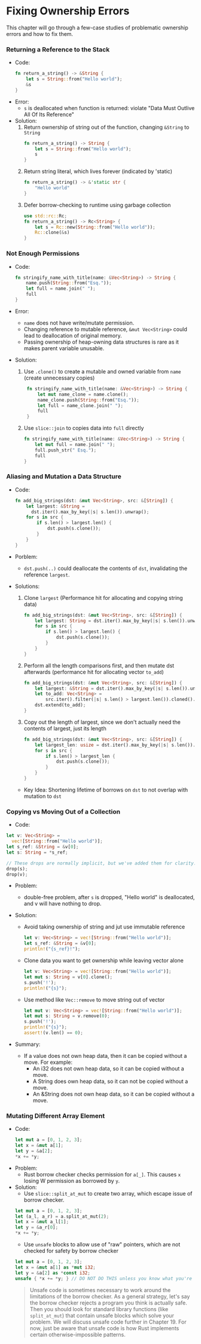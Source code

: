 # Fixing Ownership Errors

This chapter will go through a few-case studies of problematic ownership errors and how to fix them.

### Returning a Reference to the Stack
- Code:
    ```rust
    fn return_a_string() -> &String {
        let s = String::from("Hello world");
        &s
    }
- Error:
    - `s` is deallocated when function is returned: violate "Data Must Outlive All Of Its Reference"
- Solution:
    1. Return ownership of string out of the function, changing `&String` to `String`
        ```rust
        fn return_a_string() -> String {
            let s = String::from("Hello world");
            s
        }
        ```
    2. Return string literal, which lives forever (indicated by 'static)
        ```rust
        fn return_a_string() -> &'static str {
            "Hello world"
        }
        ```
    3. Defer borrow-checking to runtime using garbage collection
        ```rust
        use std::rc::Rc;
        fn return_a_string() -> Rc<String> {
            let s = Rc::new(String::from("Hello world"));
            Rc::clone(&s)
        }
        ```
### Not Enough Permissions
- Code:
    ```rust
    fn stringify_name_with_title(name: &Vec<String>) -> String {
        name.push(String::from("Esq."));
        let full = name.join(" ");
        full
    }
    ```
- Error:
    - `name` does not have write/mutate permission.
    - Changing reference to mutable reference, `&mut Vec<String>` could lead to deallocation of original memory.
    - Passing ownership of heap-owning data structures is rare as it makes parent variable unusable.

- Solution:
    1. Use `.clone()` to create a mutable and owned variable from `name` (create unnecessary copies)
       ```rust
        fn stringify_name_with_title(name: &Vec<String>) -> String {
            let mut name_clone = name.clone();
            name_clone.push(String::from("Esq."));
            let full = name_clone.join(" ");
            full
        } 
        ```
    2. Use `slice::join` to copies data into `full` directly
        ```rust
        fn stringify_name_with_title(name: &Vec<String>) -> String {
            let mut full = name.join(" ");
            full.push_str(" Esq.");
            full
        }
        ```
### Aliasing and Mutation a Data Structure

- Code:
    ```rust
    fn add_big_strings(dst: &mut Vec<String>, src: &[String]) {
        let largest: &String = 
          dst.iter().max_by_key(|s| s.len()).unwrap();
        for s in src {
            if s.len() > largest.len() {
                dst.push(s.clone());
            }
        }
    }
    ```
- Porblem:
    - `dst.push(..)` could deallocate the contents of `dst`, invalidating the reference `largest`.

- Solutions:
    1. Clone `largest` (Performance hit for allocating and copying string data)
        ```rust
        fn add_big_strings(dst: &mut Vec<String>, src: &[String]) {
            let largest: String = dst.iter().max_by_key(|s| s.len()).unwrap().clone();
            for s in src {
                if s.len() > largest.len() {
                    dst.push(s.clone());
                }
            }
        }
        ```
    2. Perform all the length comparisons first, and then mutate dst afterwards (performance hit for allocating vector `to_add`)
        ```rust
        fn add_big_strings(dst: &mut Vec<String>, src: &[String]) {
            let largest: &String = dst.iter().max_by_key(|s| s.len()).unwrap();
            let to_add: Vec<String> = 
                src.iter().filter(|s| s.len() > largest.len()).cloned().collect();
            dst.extend(to_add);
        }
        ```
    3. Copy out the length of largest, since we don't actually need the contents of largest, just its length
        ```rust
        fn add_big_strings(dst: &mut Vec<String>, src: &[String]) {
            let largest_len: usize = dst.iter().max_by_key(|s| s.len()).unwrap().len();
            for s in src {
                if s.len() > largest_len {
                    dst.push(s.clone());
                }
            }
        }
        ```
    - Key Idea: Shortening lifetime of borrows on `dst` to not overlap with mutation to `dst`

### Copying vs Moving Out of a Collection
- Code:
```rust
let v: Vec<String> = 
  vec![String::from("Hello world")];
let s_ref: &String = &v[0];
let s: String = *s_ref;

// These drops are normally implicit, but we've added them for clarity.
drop(s);
drop(v);
```

- Problem:
    - double-free problem, after `s` is dropped, "Hello world" is deallocated, and v will have nothing to drop.

- Solution:
    - Avoid taking ownership of string and jut use immutable reference
        ```rust
        let v: Vec<String> = vec![String::from("Hello world")];
        let s_ref: &String = &v[0];
        println!("{s_ref}!");
        ```
    - Clone data you want to get ownership while leaving vector alone
        ```rust
        let v: Vec<String> = vec![String::from("Hello world")];
        let mut s: String = v[0].clone();
        s.push('!');
        println!("{s}");
        ```
    - Use method like `Vec::remove` to move string out of vector
        ```rust
        let mut v: Vec<String> = vec![String::from("Hello world")];
        let mut s: String = v.remove(0);
        s.push('!');
        println!("{s}");
        assert!(v.len() == 0);
        ```
- Summary:
    - If a value does not own heap data, then it can be copied without a move. For example:
        - An i32 does not own heap data, so it can be copied without a move.
        - A String does own heap data, so it can not be copied without a move.
        - An &String does not own heap data, so it can be copied without a move.


### Mutating Different Array Element
- Code:
    ```rust
    let mut a = [0, 1, 2, 3];
    let x = &mut a[1];
    let y = &a[2];
    *x += *y;
    ```
- Problem:
    - Rust borrow checker checks permission for `a[_]`. This causes `x` losing W permission as borrowed by `y`.
- Solution:
    - Use `slice::split_at_mut` to create two array, which escape issue of borrow checker.
    ```rust
    let mut a = [0, 1, 2, 3];
    let (a_l, a_r) = a.split_at_mut(2);
    let x = &mut a_l[1];
    let y = &a_r[0];
    *x += *y;
    ```
    - Use `unsafe` blocks to allow use of "raw" pointers, which are not checked for safety by borrow checker
    ```rust
    let mut a = [0, 1, 2, 3];
    let x = &mut a[1] as *mut i32;
    let y = &a[2] as *const i32;
    unsafe { *x += *y; } // DO NOT DO THIS unless you know what you're doing!
    ```
    > Unsafe code is sometimes necessary to work around the limitations of the borrow checker. As a general strategy, let's say the borrow checker rejects a program you think is actually safe. Then you should look for standard library functions (like `split_at_mut`) that contain unsafe blocks which solve your problem. We will discuss unsafe code further in Chapter 19. For now, just be aware that unsafe code is how Rust implements certain otherwise-impossible patterns.
